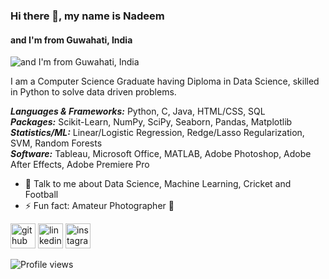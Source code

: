 ### Hi there 👋, my name is Nadeem
#### and I'm from Guwahati, India 
![and I'm from Guwahati, India](https://camo.githubusercontent.com/992babdffd8c74a1502de375fbdf7e4d54773242/68747470733a2f2f6d656469612e67697068792e636f6d2f6d656469612f53576f536b4e36447854737a71494b4571762f67697068792e676966)

I am a Computer Science Graduate having Diploma in Data Science, skilled in Python to solve data driven problems.

***Languages & Frameworks:*** Python, C, Java, HTML/CSS, SQL <br>
***Packages:*** Scikit-Learn, NumPy, SciPy, Seaborn, Pandas, Matplotlib <br>
***Statistics/ML:*** Linear/Logistic Regression, Redge/Lasso Regularization, SVM, Random Forests <br>
***Software:*** Tableau, Microsoft Office, MATLAB, Adobe Photoshop, Adobe After Effects, Adobe Premiere Pro

- 💬 Talk to me about Data Science, Machine Learning, Cricket and Football  
- ⚡ Fun fact: Amateur Photographer 🌼


[<img src='https://cdn.jsdelivr.net/npm/simple-icons@3.0.1/icons/github.svg' alt='github' height='40'>](https://github.com/snozh5)  [<img src='https://cdn.jsdelivr.net/npm/simple-icons@3.0.1/icons/linkedin.svg' alt='linkedin' height='40'>](https://www.linkedin.com/in/syedhaque5/)  [<img src='https://cdn.jsdelivr.net/npm/simple-icons@3.0.1/icons/instagram.svg' alt='instagram' height='40'>](https://www.instagram.com/snozh/)  

![Profile views](https://gpvc.arturio.dev/snozh5)  
